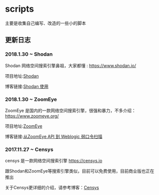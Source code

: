 # scripts
主要是收集自己编写、改造的一些小的脚本

## 更新日志

### 2018.1.30 ~ Shodan

Shodan 网络空间搜索引擎鼻祖，大家都懂 : https://www.shodan.io/

项目地址:[Shodan](https://github.com/starnightcyber/Shodan)

博客链接:[Shodan 使用](http://www.cnblogs.com/Hi-blog/p/6904190.html)

### 2018.1.30 ~ ZoomEye

ZoomEye 是国内的一款网络空间搜索引擎，很强和暴力，不多介绍：https://www.zoomeye.org/

项目地址:[ZoomEye](https://github.com/starnightcyber/ZoomEye)

博客链接:[从ZoomEye API 到 Weblogic 弱口令扫描](http://www.cnblogs.com/Hi-blog/p/6127387.html)


### 2017.11.27 ~ Censys

censys 是一款网络空间搜索引擎 https://censys.io

跟Shodan和ZoomEye等搜索引擎类似，目前可以免费使用，目前商业版也正在推出

关于Censys更详细的介绍，请参考博客：[Censys](http://www.cnblogs.com/Hi-blog/p/7798940.html "Censys")
